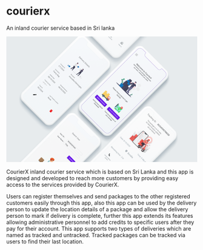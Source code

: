 # courierx
An inland courier service based in Sri lanka

![](image/Picture1.png)


CourierX inland courier service which is based on Sri Lanka and this app is designed and developed to reach more customers by providing easy access to the services provided by CourierX. 

Users can register themselves and send packages to the other registered customers easily through this app, also this app can be used by the delivery person to update the location details of a package and allow the delivery person to mark if delivery is complete, further this app extends its features allowing administrative personnel to add credits to specific users after they pay for their account. This app supports two types of deliveries which are named as tracked and untracked. Tracked packages can be tracked via users to find their last location.


